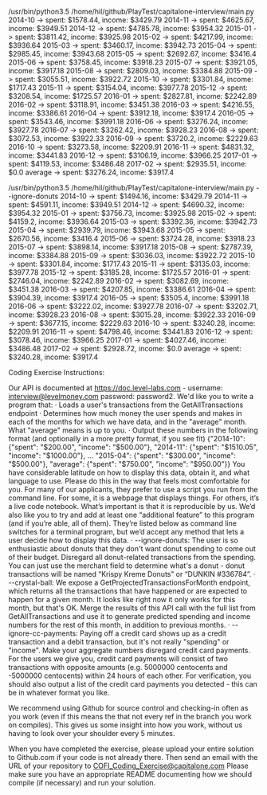 /usr/bin/python3.5 /home/hil/github/PlayTest/capitalone-interview/main.py
2014-10 -> spent: $1578.44, income: $3429.79
2014-11 -> spent: $4625.67, income: $3949.51
2014-12 -> spent: $4785.78, income: $3954.32
2015-01 -> spent: $3811.42, income: $3925.98
2015-02 -> spent: $4217.99, income: $3936.64
2015-03 -> spent: $3460.17, income: $3942.73
2015-04 -> spent: $2985.45, income: $3943.68
2015-05 -> spent: $2692.67, income: $3416.4
2015-06 -> spent: $3758.45, income: $3918.23
2015-07 -> spent: $3921.05, income: $3917.18
2015-08 -> spent: $2809.03, income: $3384.88
2015-09 -> spent: $3055.51, income: $3922.72
2015-10 -> spent: $3301.84, income: $1717.43
2015-11 -> spent: $3154.04, income: $3977.78
2015-12 -> spent: $3208.54, income: $1725.57
2016-01 -> spent: $2827.81, income: $2242.89
2016-02 -> spent: $3118.91, income: $3451.38
2016-03 -> spent: $4216.55, income: $3386.61
2016-04 -> spent: $3912.18, income: $3917.4
2016-05 -> spent: $3543.46, income: $3991.18
2016-06 -> spent: $3276.24, income: $3927.78
2016-07 -> spent: $3262.42, income: $3928.23
2016-08 -> spent: $3072.53, income: $3922.33
2016-09 -> spent: $3720.2, income: $2229.63
2016-10 -> spent: $3273.58, income: $2209.91
2016-11 -> spent: $4831.32, income: $3441.83
2016-12 -> spent: $3106.19, income: $3966.25
2017-01 -> spent: $4119.53, income: $3486.48
2017-02 -> spent: $2935.51, income: $0.0
average -> spent: $3276.24, income: $3917.4


/usr/bin/python3.5 /home/hil/github/PlayTest/capitalone-interview/main.py --ignore-donuts
2014-10 -> spent: $1494.16, income: $3429.79
2014-11 -> spent: $4591.11, income: $3949.51
2014-12 -> spent: $4690.32, income: $3954.32
2015-01 -> spent: $3756.73, income: $3925.98
2015-02 -> spent: $4159.2, income: $3936.64
2015-03 -> spent: $3392.36, income: $3942.73
2015-04 -> spent: $2939.79, income: $3943.68
2015-05 -> spent: $2670.56, income: $3416.4
2015-06 -> spent: $3724.28, income: $3918.23
2015-07 -> spent: $3898.14, income: $3917.18
2015-08 -> spent: $2787.39, income: $3384.88
2015-09 -> spent: $3036.03, income: $3922.72
2015-10 -> spent: $3301.84, income: $1717.43
2015-11 -> spent: $3135.03, income: $3977.78
2015-12 -> spent: $3185.28, income: $1725.57
2016-01 -> spent: $2746.04, income: $2242.89
2016-02 -> spent: $3082.69, income: $3451.38
2016-03 -> spent: $4207.85, income: $3386.61
2016-04 -> spent: $3904.39, income: $3917.4
2016-05 -> spent: $3505.4, income: $3991.18
2016-06 -> spent: $3222.02, income: $3927.78
2016-07 -> spent: $3202.71, income: $3928.23
2016-08 -> spent: $3015.28, income: $3922.33
2016-09 -> spent: $3677.15, income: $2229.63
2016-10 -> spent: $3240.28, income: $2209.91
2016-11 -> spent: $4798.46, income: $3441.83
2016-12 -> spent: $3078.46, income: $3966.25
2017-01 -> spent: $4027.46, income: $3486.48
2017-02 -> spent: $2928.72, income: $0.0
average -> spent: $3240.28, income: $3917.4



Coding Exercise Instructions:

Our API is documented at https://doc.level-labs.com - username: interview@levelmoney.com password: password2. We'd like you to write a program that:
·         Loads a user's transactions from the GetAllTransactions endpoint
·         Determines how much money the user spends and makes in each of the months for which we have data, and in the "average" month. What "average" means is up to you.
·         Output these numbers in the following format (and optionally in a more pretty format, if you see fit)
{"2014-10": {"spent": "$200.00", "income": "$500.00"},
"2014-11": {"spent": "$1510.05", "income": "$1000.00"},
...
"2015-04": {"spent": "$300.00", "income": "$500.00"},
"average": {"spent": "$750.00", "income": "$950.00"}}
You have considerable latitude on how to display this data, obtain it, and what language to use. Please do this in the way that feels most comfortable for you. For many of our applicants, they prefer to use a script you run from the command line. For some, it is a webpage that displays things. For others, it’s a live code notebook. What’s important is that it is reproducible by us.
We’d also like you to try and add at least one “additional feature” to this program (and if you’re able, all of them). They’re listed below as command line switches for a terminal program, but we’d accept any method that lets a user decide how to display this data.
·         --ignore-donuts: The user is so enthusiastic about donuts that they don't want donut spending to come out of their budget. Disregard all donut-related transactions from the spending. You can just use the merchant field to determine what's a donut - donut transactions will be named “Krispy Kreme Donuts” or “DUNKIN #336784”.
·         --crystal-ball: We expose a GetProjectedTransactionsForMonth endpoint, which returns all the transactions that have happened or are expected to happen for a given month. It looks like right now it only works for this month, but that's OK. Merge the results of this API call with the full list from GetAllTransactions and use it to generate predicted spending and income numbers for the rest of this month, in addition to previous months.
·         --ignore-cc-payments: Paying off a credit card shows up as a credit transaction and a debit transaction, but it's not really "spending" or "income". Make your aggregate numbers disregard credit card payments. For the users we give you, credit card payments will consist of two transactions with opposite amounts (e.g. 5000000 centocents and -5000000 centocents) within 24 hours of each other. For verification, you should also output a list of the credit card payments you detected - this can be in whatever format you like.

We recommend using Github for source control and checking-in often as you work (even if this means the that not every ref in the branch you work on compiles). This gives us some insight into how you work, without us having to look over your shoulder every 5 minutes.

When you have completed the exercise, please upload your entire solution to Github.com if your code is not already there.  Then send an email with the URL of your repository to COFI_Coding_Exercise@capitalone.com  Please make sure you have an appropriate README documenting how we should compile (if necessary) and run your solution.
